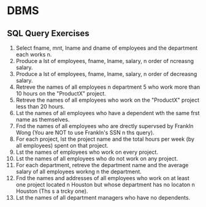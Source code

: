 # DBMS
<h2>SQL Query Exercises </h2>

1. Select fname, mnt,
lname and dname of employees and the department each works n.
2. Produce a lst
of employees, fname, lname, salary, n
order of ncreasng
salary.
3. Produce a lst
of employees, fname, lname, salary, n
order of decreasng
salary.
4. Retreve
the names of all employees n
department 5 who work more than 10 hours on the "ProductX"
project.
5. Retreve
the names of all employees who work on the "ProductX" project less than 20 hours.
6. Lst
the names of all employees who have a dependent wth
the same frst
name as themselves.
7. Fnd
the names of all employees who are drectly
supervsed
by Frankln
Wong (You are NOT to use
Frankln's
SSN n
ths
query).
8. For each project, lst
the project name and the total hours per week (by all employees) spent on that
project.
9. Lst
the names of employees who work on every project.
10. Lst
the names of all employees who do not work on any project.
11. For each department, retreve
the department name and the average salary of all employees workng
n
the department.
12. Fnd
the names and addresses of all employees who work on at least one project located n
Houston
but whose department has no locaton
n
Houston (Ths
s
a trcky
one).
13. Lst
the names of all department managers who have no dependents.

